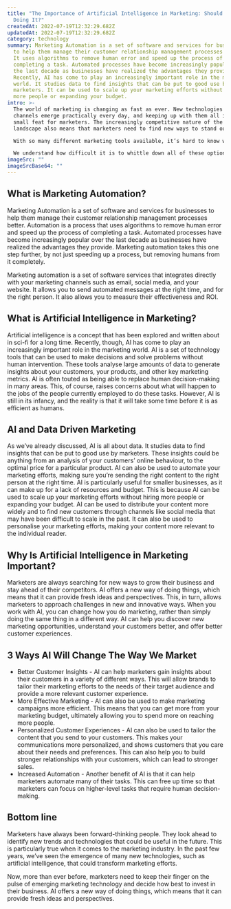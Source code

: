 ```yaml
---
title: "The Importance of Artificial Intelligence in Marketing: Should You Be
  Doing It?"
createdAt: 2022-07-19T12:32:29.682Z
updatedAt: 2022-07-19T12:32:29.682Z
category: technology
summary: Marketing Automation is a set of software and services for businesses
  to help them manage their customer relationship management processes better.
  It uses algorithms to remove human error and speed up the process of
  completing a task. Automated processes have become increasingly popular over
  the last decade as businesses have realized the advantages they provide.
  Recently, AI has come to play an increasingly important role in the marketing
  world. It studies data to find insights that can be put to good use by
  marketers. It can be used to scale up your marketing efforts without hiring
  more people or expanding your budget.
intro: >-
  The world of marketing is changing as fast as ever. New technologies and
  channels emerge practically every day, and keeping up with them all is no
  small feat for marketers. The increasingly competitive nature of the marketing
  landscape also means that marketers need to find new ways to stand out. 

  With so many different marketing tools available, it’s hard to know which ones are worth your time and money.

  We understand how difficult it is to whittle down all of these options when you’re trying to decide how best to invest in your business. As such, we’ve written this blog post with you in mind; we want to help you make the right decisions about these different marketing strategies.
imageSrc: ""
imageSrcBase64: ""
---
```


## What is Marketing Automation?

Marketing Automation is a set of software and services for businesses to help them manage their customer relationship management processes better.
Automation is a process that uses algorithms to remove human error and speed up the process of completing a task.
Automated processes have become increasingly popular over the last decade as businesses have realized the advantages they provide.
Marketing automation takes this one step further, by not just speeding up a process, but removing humans from it completely.

Marketing automation is a set of software services that integrates directly with your marketing channels such as email, social media, and your website. It allows you to send automated messages at the right time, and for the right person. It also allows you to measure their effectiveness and ROI.

## What is Artificial Intelligence in Marketing?

Artificial intelligence is a concept that has been explored and written about in sci-fi for a long time. Recently, though, AI has come to play an increasingly important role in the marketing world.
AI is a set of technology tools that can be used to make decisions and solve problems without human intervention.
These tools analyse large amounts of data to generate insights about your customers, your products, and other key marketing metrics.
AI is often touted as being able to replace human decision-making in many areas. This, of course, raises concerns about what will happen to the jobs of the people currently employed to do these tasks.
However, AI is still in its infancy, and the reality is that it will take some time before it is as efficient as humans.

## AI and Data Driven Marketing

As we’ve already discussed, AI is all about data. It studies data to find insights that can be put to good use by marketers. These insights could be anything from an analysis of your customers’ online behaviour, to the optimal price for a particular product. AI can also be used to automate your marketing efforts, making sure you’re sending the right content to the right person at the right time. AI is particularly useful for smaller businesses, as it can make up for a lack of resources and budget. This is because AI can be used to scale up your marketing efforts without hiring more people or expanding your budget.
AI can be used to distribute your content more widely and to find new customers through channels like social media that may have been difficult to scale in the past. It can also be used to personalise your marketing efforts, making your content more relevant to the individual reader.

## Why Is Artificial Intelligence in Marketing Important?

Marketers are always searching for new ways to grow their business and stay ahead of their competitors. AI offers a new way of doing things, which means that it can provide fresh ideas and perspectives. This, in turn, allows marketers to approach challenges in new and innovative ways.
When you work with AI, you can change how you do marketing, rather than simply doing the same thing in a different way. AI can help you discover new marketing opportunities, understand your customers better, and offer better customer experiences.

## 3 Ways AI Will Change The Way We Market

- Better Customer Insights - AI can help marketers gain insights about their customers in a variety of different ways. This will allow brands to tailor their marketing efforts to the needs of their target audience and provide a more relevant customer experience.
- More Effective Marketing - AI can also be used to make marketing campaigns more efficient. This means that you can get more from your marketing budget, ultimately allowing you to spend more on reaching more people.
- Personalized Customer Experiences - AI can also be used to tailor the content that you send to your customers. This makes your communications more personalized, and shows customers that you care about their needs and preferences. This can also help you to build stronger relationships with your customers, which can lead to stronger sales.
- Increased Automation - Another benefit of AI is that it can help marketers automate many of their tasks. This can free up time so that marketers can focus on higher-level tasks that require human decision-making.

## Bottom line

Marketers have always been forward-thinking people. They look ahead to identify new trends and technologies that could be useful in the future.
This is particularly true when it comes to the marketing industry. In the past few years, we’ve seen the emergence of many new technologies, such as artificial intelligence, that could transform marketing efforts.

Now, more than ever before, marketers need to keep their finger on the pulse of emerging marketing technology and decide how best to invest in their business. AI offers a new way of doing things, which means that it can provide fresh ideas and perspectives.
